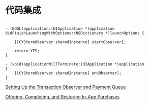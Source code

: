 # 代码集成

 
```objc 

- (BOOL)application:(UIApplication *)application didFinishLaunchingWithOptions:(NSDictionary *)launchOptions {
    
    [[CYStoreObserver sharedInstance] startObserver];
    
    return YES;
}

- (void)applicationWillTerminate:(UIApplication *)application
{
    [[CYStoreObserver sharedInstance] endObserver];
}

```


[Setting Up the Transaction Observer and Payment Queue][1]

[Offering, Completing, and Restoring In-App Purchases][2]



[1]: https://developer.apple.com/documentation/storekit/in-app_purchase/setting_up_the_transaction_observer_and_payment_queue?language=objc

[2]: https://developer.apple.com/documentation/storekit/in-app_purchase/offering_completing_and_restoring_in-app_purchases


